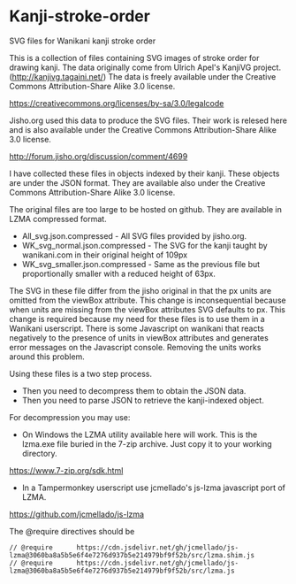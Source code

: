 # Kanji-stroke-order
SVG files for Wanikani kanji stroke order

This is a collection of files containing SVG images of stroke order for drawing kanji. The data originally come from Ulrich Apel's KanjiVG project. (http://kanjivg.tagaini.net/)
The data is freely available under the Creative Commons Attribution-Share Alike 3.0 license. 

https://creativecommons.org/licenses/by-sa/3.0/legalcode

Jisho.org used this data to produce the SVG files. Their work is relesed here and is also available under the Creative Commons Attribution-Share Alike 3.0 license.

http://forum.jisho.org/discussion/comment/4699

I have collected these files in objects indexed by their kanji. These objects are under the JSON format. They are available also under the Creative Commons Attribution-Share 
Alike 3.0 license.

The original files are too large to be hosted on github. They are available in LZMA compressed format.

* All_svg.json.compressed          - All SVG files provided by jisho.org.
* WK_svg_normal.json.compressed    - The SVG for the kanji taught by wanikani.com in their original height of 109px
* WK_svg_smaller.json.compressed   - Same as the previous file but proportionally smaller with a reduced height of 63px.

The SVG in these file differ from the jisho original in that the px units are omitted from the viewBox attribute. This change is inconsequential because when units are 
missing from the viewBox attributes SVG defaults to px. This change is required because my need for these files is to use them in a Wanikani userscript. There is 
some Javascript on wanikani that reacts negatively to the presence of units in viewBox attributes and generates error messages on the Javascript console. Removing the 
units works around this problem.

Using these files is a two step process.

* Then you need to decompress them to obtain the JSON data.
* Then you need to parse JSON to retrieve the kanji-indexed object.

For decompression you may use:

* On Windows the LZMA utility available here will work. This is the lzma.exe file buried in the 7-zip archive. Just copy it to your working directory.

https://www.7-zip.org/sdk.html

* In a Tampermonkey userscript use jcmellado's js-lzma javascript port of LZMA.

https://github.com/jcmellado/js-lzma

The @require directives should be

```
// @require      https://cdn.jsdelivr.net/gh/jcmellado/js-lzma@3060ba8a5b5e6f4e7276d937b5e214979bf9f52b/src/lzma.shim.js
// @require      https://cdn.jsdelivr.net/gh/jcmellado/js-lzma@3060ba8a5b5e6f4e7276d937b5e214979bf9f52b/src/lzma.js
```
